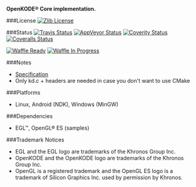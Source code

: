 **OpenKODE® Core implementation.**

###License
[![Zlib License](http://img.shields.io/:license-zlib-blue.svg)](http://opensource.org/licenses/Zlib)

###Status
[![Travis Status](https://img.shields.io/travis/h-s-c/libKD.svg)](https://travis-ci.org/h-s-c/libKD)
[![AppVeyor Status](https://img.shields.io/appveyor/ci/h-s-c/libkd.svg)](https://ci.appveyor.com/project/h-s-c/libkd)
[![Coverity Status](https://img.shields.io/coverity/scan/3798.svg)](https://scan.coverity.com/projects/3798)
[![Coveralls Status](https://img.shields.io/coveralls/h-s-c/libKD.svg)](https://coveralls.io/r/h-s-c/libKD)

[![Waffle Ready](https://badge.waffle.io/h-s-c/libKD.png?label=ready&title=Ready)](https://waffle.io/h-s-c/libKD)
[![Waffle In Progress](https://badge.waffle.io/h-s-c/libKD.png?label=In%20Progress&title=In%20Progress )](https://waffle.io/h-s-c/libKD)

###Notes
-   [Specification](https://www.khronos.org/registry/kode/)
-   Only kd.c + headers are needed in case you don't want to use CMake

###Platforms
-   Linux, Android (NDK), Windows (MinGW)

###Dependencies
-   EGL™, OpenGL® ES (samples)

###Trademark Notices
-   EGL and the EGL logo are trademarks of the Khronos Group Inc.
-   OpenKODE and the OpenKODE logo are trademarks of the Khronos Group Inc.
-   OpenGL is a registered trademark and the OpenGL ES logo is a trademark of Silicon Graphics Inc. used by permission by Khronos.